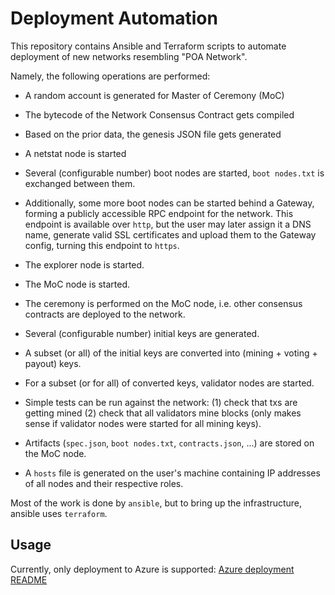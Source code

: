 # Deployment Automation

This repository contains Ansible and Terraform scripts to automate deployment of new networks
resembling "POA Network".

Namely, the following operations are performed:
- A random account is generated for Master of Ceremony (MoC)

- The bytecode of the Network Consensus Contract gets compiled

- Based on the prior data, the genesis JSON file gets generated

- A netstat node is started

- Several (configurable number) boot nodes are started, `boot nodes.txt` is exchanged between them.

- Additionally, some more boot nodes can be started behind a Gateway, forming a publicly
accessible RPC endpoint for the network. This endpoint is available over `http`, but the
user may later assign it a DNS name, generate valid SSL certificates and upload them to the
Gateway config, turning this endpoint to `https`.

- The explorer node is started.

- The MoC node is started.

- The ceremony is performed on the MoC node, i.e. other consensus contracts are deployed to
the network.

- Several (configurable number) initial keys are generated.

- A subset (or all) of the initial keys are converted into (mining + voting + payout) keys.

- For a subset (or for all) of converted keys, validator nodes are started.

- Simple tests can be run against the network: (1) check that txs are getting mined (2) check that
all validators mine blocks (only makes sense if validator nodes were started for all mining keys).

- Artifacts (`spec.json`, `boot nodes.txt`, `contracts.json`, ...) are stored on the MoC node.

- A `hosts` file is generated on the user's machine containing IP addresses of all nodes and
their respective roles.

Most of the work is done by `ansible`, but to bring up the infrastructure, ansible uses `terraform`.

## Usage

Currently, only deployment to Azure is supported:
[Azure deployment README](azure/README.md)

